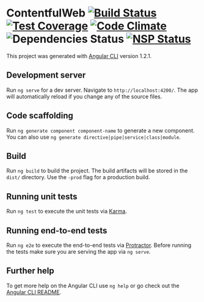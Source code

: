 # ContentfulWeb [![Build Status](https://travis-ci.org/Assembly-WebCrew/contentful-web.svg?branch=master)](https://travis-ci.org/Assembly-WebCrew/contentful-web) [![Test Coverage](https://codeclimate.com/github/Assembly-WebCrew/contentful-web/badges/coverage.svg)](https://codeclimate.com/github/Assembly-WebCrew/contentful-web/coverage) [![Code Climate](https://codeclimate.com/github/Assembly-WebCrew/contentful-web/badges/gpa.svg)](https://codeclimate.com/github/Assembly-WebCrew/contentful-web) ![Dependencies Status](https://david-dm.org/assembly-webcrew/contentful-web.svg) [![NSP Status](https://nodesecurity.io/orgs/assembly-webcrew/projects/c968ec1a-9fa5-40b2-ad61-d91ee6f2260c/badge)](https://nodesecurity.io/orgs/assembly-webcrew/projects/c968ec1a-9fa5-40b2-ad61-d91ee6f2260c)

This project was generated with [Angular CLI](https://github.com/angular/angular-cli) version 1.2.1.

## Development server

Run `ng serve` for a dev server. Navigate to `http://localhost:4200/`. The app will automatically reload if you change any of the source files.

## Code scaffolding

Run `ng generate component component-name` to generate a new component. You can also use `ng generate directive|pipe|service|class|module`.

## Build

Run `ng build` to build the project. The build artifacts will be stored in the `dist/` directory. Use the `-prod` flag for a production build.

## Running unit tests

Run `ng test` to execute the unit tests via [Karma](https://karma-runner.github.io).

## Running end-to-end tests

Run `ng e2e` to execute the end-to-end tests via [Protractor](http://www.protractortest.org/).
Before running the tests make sure you are serving the app via `ng serve`.

## Further help

To get more help on the Angular CLI use `ng help` or go check out the [Angular CLI README](https://github.com/angular/angular-cli/blob/master/README.md).
